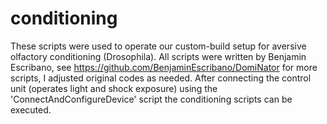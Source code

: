 # conditioning
These scripts were used to operate our custom-build setup for aversive olfactory conditioning (Drosophila). All scripts were written by Benjamin Escribano, see https://github.com/BenjaminEscribano/DomiNator for more scripts,
I adjusted original codes as needed. After connecting the control unit (operates light and shock exposure) using the 'ConnectAndConfigureDevice' script the conditioning scripts can be executed.
